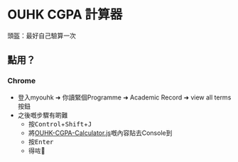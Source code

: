 # OUHK CGPA 計算器

頭盔：最好自己驗算一次

## 點用？

### Chrome

- 登入myouhk ➜ 你讀緊個Programme ➜ Academic Record ➜ view all terms按鈕
- 之後嘅步驟有啲難
  - 按<kbd>Control</kbd>+<kbd>Shift</kbd>+<kbd>J</kbd>
  - 將[OUHK-CGPA-Calculator.js](https://raw.githubusercontent.com/maxloh/OUHK-CGPA-Calculator/master/OUHK-CGPA-Calculator.js)嘅內容貼去Console到
  - 按<kbd>Enter</kbd>
  - 得咗🤟
